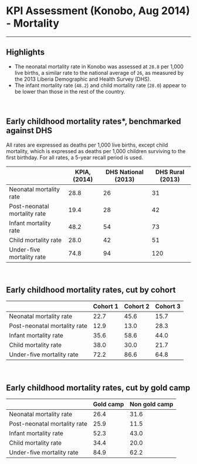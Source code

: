 KPI Assessment (Konobo, Aug 2014) - Mortality
=============================================
*********************************************

Highlights
----------

- The neonatal mortality rate in Konobo was assessed at `28.8` per 1,000 live births, a similar rate to the national 
average of `26`, as measured by the 2013 Liberia Demographic and Health Survey (DHS).
- The infant mortality rate (`48.2`) and child mortality rate (`28.0`) appear to be lower than those in the rest of the 
country.

<br>

Early childhood mortality rates*, benchmarked against DHS
---------------------------------------------------------

All rates are expressed as deaths per 1,000 live births, except child mortality, which is expressed as deaths per 1,000 
children surviving to the first birthday. For all rates, a 5-year recall period is used.

| &nbsp;                       | KPIA, (2014) | DHS National (2013) | DHS Rural (2013) |
|------------------------------|--------------|---------------------|------------------|
| Neonatal mortality rate      | 28.8         | 26                  |  31              |
| Post-neonatal mortality rate | 19.4         | 28                  |  42              |
| Infant mortality rate        | 48.2         | 54                  |  73              |
| Child mortality rate         | 28.0         | 42                  |  51              |
| Under-five mortality rate    | 74.8         | 94                  | 120              |

<br>

Early childhood mortality rates, cut by cohort
----------------------------------------------

| &nbsp;                       | Cohort 1 | Cohort 2 | Cohort 3 |
|------------------------------|----------|----------|----------|
| Neonatal mortality rate      | 22.7     | 45.6     | 15.7     |
| Post-neonatal mortality rate | 12.9     | 13.0     | 28.3     |
| Infant mortality rate        | 35.6     | 58.6     | 44.0     |
| Child mortality rate         | 38.0     | 30.0     | 21.7     |
| Under-five mortality rate    | 72.2     | 86.6     | 64.8     |

<br>

Early childhood mortality rates, cut by gold camp
-------------------------------------------------

| &nbsp;                       | Gold camp | Non gold camp |
|------------------------------|-----------|---------------|
| Neonatal mortality rate      | 26.4      | 31.6          |
| Post-neonatal mortality rate | 25.9      | 11.5          |
| Infant mortality rate        | 52.3      | 43.0          |
| Child mortality rate         | 34.4      | 20.0          |
| Under-five mortality rate    | 84.9      | 62.2          |
